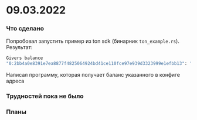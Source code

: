 # 09.03.2022  
### Что сделано  
Попробовал запустить пример из ton sdk (бинарник `ton_example.rs`). Результат:  
``` bash
Givers balance
"0:2bb4a0e8391e7ea8877f4825064924bd41ce110fce97e939d3323999e1efbb13": "0x58d0b98b265cb24"
```
Написал программу, которая получает баланс указанного в конфиге адреса  
### Трудностей пока не было  
### Планы  